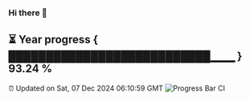 ### Hi there 👋
⏳ Year progress { ███████████████████████████▁▁▁ } 93.24 %
---
⏰ Updated on Sat, 07 Dec 2024 06:10:59 GMT
![Progress Bar CI](https://github.com/Moyi321/Moyi321/workflows/Progress%20Bar%20CI/badge.svg)
